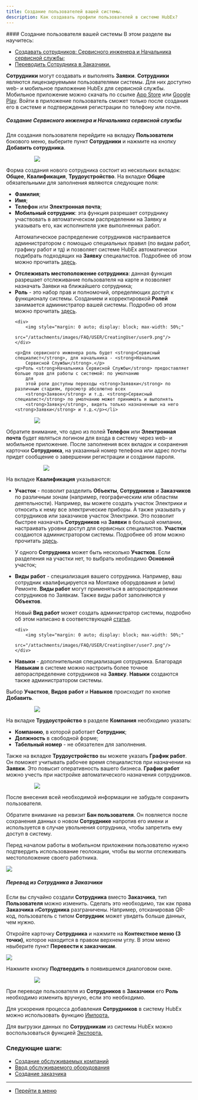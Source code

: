 ```yaml
---
title: Создание пользователей вашей системы.
description: Как создавать профили пользователей в системе HubEx?
---
```


<!-- Yandex.Metrika counter -->
<script type="text/javascript">
    (function (m, e, t, r, i, k, a) {
        m[i] = m[i] || function () {
            (m[i].a = m[i].a || []).push(arguments)
        };
        m[i].l = 1 * new Date();
        k = e.createElement(t), a = e.getElementsByTagName(t)[0], k.async = 1, k.src = r, a.parentNode.insertBefore(k, a)
    })
    (window, document, "script", "https://mc.yandex.ru/metrika/tag.js", "ym");
    ym('{{ site.yandex_metric }}', "init", {
        id: '{{ site.yandex_metric }}',
        clickmap: true,
        trackLinks: true,
        accurateTrackBounce: true,
        webvisor: true
    });
</script>
<noscript>
    <div><img src="https://mc.yandex.ru/watch/'{{ site.yandex_metric }}'" style="position:absolute; left:-9999px;"
              alt=""/></div>
</noscript>
<!-- /Yandex.Metrika counter -->
#### Создание пользователя вашей системы
В этом разделе вы научитесь:
<html>
<meta charset="utf-8">
<title>Быстрый переход внутри документа</title>
<ul>
    <li><a href="#createadm">Создавать сотрудников: Сервисного инженера и Начальника сервисной службы;</a></li>
    <!--<li><a href="#createuser">Создавать сервисного инженера.</a></li>-->
    <li><a href="#movetocust">Переводить Сотрудника в Заказчики.</a></li>
</ul>
</html>

<p><strong>Сотрудники</strong> могут создавать и выполнять <strong>Заявки</strong>. <strong>Сотрудники</strong> являются
    лицензируемыми пользователями системы. Для них доступно web- и мобильное приложение HubEx для сервисной службы.
    Мобильное приложение можно скачать по ссылке <a
            href="https://itunes.apple.com/ru/app//id1386688688?mt=8">App Store</a> или <a
            href="https://play.google.com/store/apps/details?id=ru.hubex.engineer">Google Play</a>. Войти в приложение
    пользователь сможет только после создания его в системе и подтверждения регистрации по телефону или почте.</p>

<!--<div>
  <img  style="margin: 0 auto; display: block; max-width: 100%;" src="/attachments/images/FAQ/USER/CreatingUser/user1.png" />
</div>-->


<h5 id="createadm">Создание Сервисного инженера и Начальника сервисной службы</h5>

<p>Для создания пользователя перейдите на вкладку <strong>Пользователи</strong> бокового меню, выберите пункт <strong>Сотрудники</strong>
    и нажмите на кнопку <strong>Добавить сотрудника</strong>.</p>
<div>
    <img style="margin: 0 auto; display: block; max-width: 70%;"
         src="/attachments/images/FAQ/USER/CreatingUser/User1.jpg"/>
</div>
<!-- <p>В системе HubEx используется понятие <strong>Роль</strong> – это набор прав и полномочий, определяющих доступ к функционалу системы. Созданием и корректировкой <strong>Ролей</strong> занимается администратор вашей системы. Подробно об этом можно прочитать <a href="https://wiki.hubex.ru/docs/FAQ/RU/admin/Roles.html">здесь</a>.</p>-->

<!--<div>
  <img  style="margin: 0 auto; display: block; max-width: 50%;" src="/attachments/images/FAQ/USER/CreatingUser/user9.png" />
</div>
-->

<p>Форма создания нового сотрудника состоит из нескольких вкладок: <strong>Общее</strong>, <strong>Квалификация</strong>,
    <strong>Трудоустройство</strong>. На вкладке <strong>Общее</strong> обязательными
    для заполнения являются следующие поля:</p>
<p>
    <ul>
        <li><strong> Фамилия</strong>;</li>
        <li><strong> Имя</strong>;</li>
        <li><strong> Телефон</strong> или <strong>Электронная почта</strong>;</li>
        <li><strong> Мобильный сотрудник</strong>: эта функция разрешает сотруднику участвовать в
            автоматическом распределении на Заявку и указывать его, как исполнителя уже выполненных работ.
<p>Автоматическое распределение сотрудников настраивается администратором с помощью специальных правил (по видам работ,
    графику работ и тд) и позволяет
    системе HubEx автоматически подибрать подходящих на <strong>Заявку</strong> специалистов. Подробнее об этом можно прочитать <a
            href="https://wiki.hubex.ru/docs/FAQ/RU/admin/RulesOfChoice.html">здесь</a>.</p>
</li>
<li><strong>Отслеживать местоположение сотрудника</strong>: данная функция разрешает отслеживание
    пользователя на карте и позволяет назначать Заявки на ближайшего сотрудника;
</li>
<li><strong>Роль</strong> - это набор прав и полномочий, определяющих доступ к функционалу системы. Созданием
    и корректировкой <strong>Ролей</strong> занимается администратор вашей системы. Подробно об этом можно
    прочитать <a
            href="https://wiki.hubex.ru/docs/FAQ/RU/admin/Roles.html">здесь</a>.

    <div>
        <img style="margin: 0 auto; display: block; max-width: 50%;"
             src="/attachments/images/FAQ/USER/CreatingUser/user9.png"/>
    </div>

    <p>Для сервисного инженера роль будет <strong>Сервисный специалист</strong>, для начальника - <strong>Начальник
        Сервисной Службы</strong>.</p>
    <p>Роль <strong>Начальника Сервисной Службы</strong> предоставляет больше прав для работы с системой: по умолчанию
        для
        этой роли доступны переходы <strong>Заяввки</strong> по различным стадиям, просмотр абсолютно всех
        <strong>Заявок</strong> и т.д. <strong>Сервисный специалист</strong> по умолчанию может принимать и выполнять
        <strong>Заявку</strong>, видеть только назначенные на него <strong>Заявки</strong> и т.д.</p></li>

</ul> </p>


<div>
    <img style="margin: 0 auto; display: block; max-width: 70%;"
         src="/attachments/images/FAQ/USER/CreatingUser/User2.jpg"/>
</div>

<p>Обратите внимание, что одно из полей <strong>Телефон</strong> или <strong>Электронная почта</strong> будет являться
    логином для входа в систему через web- и мобильное приложение. После заполнения всех вкладок и сохранения карточки
    <strong>Сотрудника</strong>, на указанный номер телефона или адрес почты придет сообщение о завершении регистрации и
    создании пароля.</p>
<div>
    <img style="margin: 0 auto; display: block; max-width: 60%;"
         src="/attachments/images/FAQ/USER/CreatingUser/user4.png"/>
</div>

<p>На вкладке <strong>Квалификация</strong> указываются:
<p>
    <ul>
        <li><strong>Участок</strong> - позволит разделить <strong>Объекты</strong>, <strong>Сотрудников</strong> и <strong>Заказчиков</strong> по различным зонам
            (например, географическим или областям деятельности). Например, вы можете создать участок Электрики и
            относить к нему все электрические приборы. А также указывать у сотрудников
            или заказчиков участок Электрики. Это позволит быстрее назначать <strong>Сотрудников</strong> на <strong>Заявки</strong> в большой
            компании, настраивать уровни доступ для сервисных специалистов. <strong>Участки</strong> создаются администратором системы.
            Подробнее об этом можно прочитать <a href="https://wiki.hubex.ru/docs/FAQ/RU/admin/Places.html">здесь</a>.

<p>У одного <strong>Сотрудника</strong> может быть несколько <strong>Участков</strong>. Если
    разделения на участки нет, то выбрать необходимо <strong>Основной</strong> участок;</p>
</li>
<li><strong>Виды работ</strong> - специализация вашего сотрудника. Например, ваш сотрудник квалифицируется на
    Монтаже оборудования и (или) Ремонте. <strong>Виды работ</strong> могут применяться в автораспределении сотрудников по Заявкам. Также
    виды работ заполняются у <strong>Объектов</strong>.
    <p>Новый <strong>Вид работ</strong> может создать администратор системы, подробно об этом написано в соответствующей <a
            href="https://wiki.hubex.ru/docs/FAQ/RU/admin/WorkType.html">статье</a>.</p>

    <div>
        <img style="margin: 0 auto; display: block; max-width: 50%;"
             src="/attachments/images/FAQ/USER/CreatingUser/user7.png"/>
    </div>
</li>

<li><strong>Навыки</strong> - дополнительная специализация сотрудника. Благорадя <strong>Навыкам</strong> в системе
    можно настроить более точное автораспределение сотрудников на <strong>Заявку</strong>. <strong>Навыки</strong> создаются также
    администратором системы.
</li>
</ul></p>
<p>Выбор <strong>Участков</strong>, <strong>Видов работ</strong> и <strong>Навыков</strong> происходит по кнопке
    <strong>Добавить</strong>.</p></p>

<div>
    <img style="margin: 0 auto; display: block; max-width: 70%;"
         src="/attachments/images/FAQ/USER/CreatingUser/Qualification.jpg"/>
</div>

<p>На вкладке <strong>Трудоустройство</strong> в разделе <strong>Компания</strong> необходимо указать:</p>
<p>
<ul>
    <li><strong>Компанию</strong>, в которой работает <strong>Сотрудник</strong>;
    </li>
    <li><strong>Должность</strong> в свободной форме;</li>
    <li><strong>Табельный номер</strong> - не обязателен для заполнения.</li>

</ul></p>
<p>Также на вкладке <strong>Трудоустройство</strong> вы можете указать <strong>График работ</strong>. Он поможет учитывать рабочее время специалистов при назначении
    на <strong>Заявки</strong>. Это повысит оперативность вашего бизнеса.
    <strong>График работ</strong> можно учесть при настройке автоматического назначения сотрудников.
</p>
<div>
    <img style="margin: 0 auto; display: block; max-width: 70%;"
         src="/attachments/images/FAQ/USER/CreatingUser/Employment.jpg"/>
</div>

<p>После внесения всей необходимой информации не забудьте сохранить пользователя.</p>
<p>Обратите внимание на ревизит <strong>Бан пользователя</strong>. Он повляется после сохранения данных о новом
    <strong>Сотруднике</strong> напротив его имени и используется в
    случае увольнения сотрудника, чтобы запретить ему доступ в систему.</p>


<!--<h5 id="createuser">Создание сервисного инженера</h5>-->


<!--<div>
    <img style="margin: 0 auto; display: block; max-width: 100%;"
         src="/attachments/images/FAQ/USER/CreatingUser/user11.jpg"/>
</div>-->

<p>Перед началом работы в мобильном приложении пользователю нужно подтвердить использование геолокации, чтобы вы могли
    отслеживать местоположение своего работника.</p>
<div>
    <img style="margin: 0 auto; display: block; max-width: 100%;"
         src="/attachments/images/FAQ/USER/CreatingUser/user5.png"/>
</div>


<h5 id="movetocust">Перевод из Сотрудника в Заказчики</h5>
Если вы случайно создали <strong>Сотрудника</strong> вместо <strong>Заказчика</strong>, тип
<strong>Пользователя</strong> можно изменить. Сделать это необходимо, так как права <strong>Заказчика</strong> и<strong>Сотрудника</strong> разграничены. Например, отсканировав QR-код, пользователь с типом
<strong>Сотрудник</strong> может увидеть больше данных, чем нужно.

Откройте карточку <strong>Сотрудника</strong> и нажмите на <strong>Контекстное меню (3
    точки)</strong>, которое находится в правом верхнем углу. В этом меню нвыберите пункт <strong>Перевести к
    заказчикам</strong>.

<div>
    <img style="margin: 0 auto; display: block; max-width: 100%;"
         src="/attachments/images/FAQ/USER/CreatingUser/ChangeUserToCustomer.jpg"/>
</div>


Нажмите кнопку <strong>Подтвердить</strong> в появившемся диалоговом окне.
<div>
    <img style="margin: 0 auto; display: block; max-width: 70%;"
         src="/attachments/images/FAQ/USER/CreatingUser/user12.png"/>
</div>

При переводе пользователя из <strong>Сотрудников</strong> в <strong>Заказчики</strong> его
<strong>Роль</strong> необходимо изменить вручную, если это необходимо.


<p> Для ускорения процесса добавления <strong>Сотрудников</strong> в систему HubEx можно использовать функцию <a
        href="https://wiki.hubex.ru/docs/FAQ/RU/user/Import.html#workers"> Импорта.</a></p>
<p> Для выгрузки данных по <strong>Сотрудникам</strong> из системы HubEx можно воспользоваться функцией <a
        href="https://wiki.hubex.ru/docs/FAQ/RU/user/Export.html#workers"> Экспорта.</a></p>

### Следующие шаги:
- [Создание обслуживаемых компаний](./CreatingCompany.md)
- [Ввод обслуживаемого оборудования](./CreatingObjects.md)
- [Создание заказчика](./CreatingCustomer.md)


____
- [Перейти в меню](http://wiki.hubex.ru)
